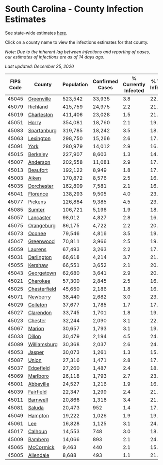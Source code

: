 # South Carolina - County Infection Estimates

See state-wide estimates [here](/infections/us-sc).

Click on a county name to view the infections estimates for that county.

*Note: Due to the inherent lag between infections and reporting of cases, our estimates of infections are as of 14 days ago.*

*Last updated: December 25, 2020*

|   FIPS Code |                       County |   Population |   Confirmed Cases |   % Currently Infected |   % Total Infected |
|-------------|------------------------------|--------------|-------------------|------------------------|--------------------|
|       45045 |     [Greenville](greenville) |      523,542 |            33,935 |                    3.8 |               22.0 |
|       45079 |         [Richland](richland) |      415,759 |            24,975 |                    2.2 |               21.6 |
|       45019 |     [Charleston](charleston) |      411,406 |            23,028 |                    1.5 |               21.6 |
|       45051 |               [Horry](horry) |      354,081 |            18,760 |                    2.1 |               19.2 |
|       45083 |   [Spartanburg](spartanburg) |      319,785 |            18,242 |                    3.5 |               18.6 |
|       45063 |       [Lexington](lexington) |      298,750 |            15,266 |                    2.6 |               17.6 |
|       45091 |                 [York](york) |      280,979 |            14,012 |                    2.9 |               16.5 |
|       45015 |         [Berkeley](berkeley) |      227,907 |             8,603 |                    1.3 |               14.1 |
|       45007 |         [Anderson](anderson) |      202,558 |            11,081 |                    2.9 |               17.9 |
|       45013 |         [Beaufort](beaufort) |      192,122 |             8,949 |                    1.8 |               17.2 |
|       45003 |               [Aiken](aiken) |      170,872 |             8,576 |                    2.5 |               16.3 |
|       45035 |     [Dorchester](dorchester) |      162,809 |             7,581 |                    2.1 |               16.6 |
|       45041 |         [Florence](florence) |      138,293 |             9,505 |                    4.0 |               23.7 |
|       45077 |           [Pickens](pickens) |      126,884 |             9,385 |                    4.5 |               23.8 |
|       45085 |             [Sumter](sumter) |      106,721 |             5,196 |                    1.9 |               18.3 |
|       45057 |       [Lancaster](lancaster) |       98,012 |             4,827 |                    2.8 |               16.5 |
|       45075 |     [Orangeburg](orangeburg) |       86,175 |             4,722 |                    2.2 |               20.5 |
|       45073 |             [Oconee](oconee) |       79,546 |             4,816 |                    3.5 |               19.2 |
|       45047 |       [Greenwood](greenwood) |       70,811 |             3,966 |                    2.5 |               19.6 |
|       45059 |           [Laurens](laurens) |       67,493 |             3,263 |                    2.2 |               17.1 |
|       45031 |     [Darlington](darlington) |       66,618 |             4,214 |                    3.7 |               21.5 |
|       45055 |           [Kershaw](kershaw) |       66,551 |             3,652 |                    2.1 |               20.5 |
|       45043 |     [Georgetown](georgetown) |       62,680 |             3,641 |                    2.9 |               20.5 |
|       45021 |         [Cherokee](cherokee) |       57,300 |             2,845 |                    2.5 |               16.2 |
|       45025 | [Chesterfield](chesterfield) |       45,650 |             2,186 |                    1.8 |               16.8 |
|       45071 |         [Newberry](newberry) |       38,440 |             2,682 |                    3.0 |               23.8 |
|       45029 |         [Colleton](colleton) |       37,677 |             1,785 |                    1.7 |               17.2 |
|       45027 |       [Clarendon](clarendon) |       33,745 |             1,701 |                    1.8 |               19.5 |
|       45023 |           [Chester](chester) |       32,244 |             2,090 |                    3.1 |               22.2 |
|       45067 |             [Marion](marion) |       30,657 |             1,793 |                    3.1 |               19.8 |
|       45033 |             [Dillon](dillon) |       30,479 |             2,194 |                    4.5 |               24.1 |
|       45089 | [Williamsburg](williamsburg) |       30,368 |             2,037 |                    2.6 |               24.6 |
|       45053 |             [Jasper](jasper) |       30,073 |             1,261 |                    1.3 |               15.3 |
|       45087 |               [Union](union) |       27,316 |             1,471 |                    2.8 |               17.8 |
|       45037 |       [Edgefield](edgefield) |       27,260 |             1,487 |                    2.4 |               18.3 |
|       45069 |         [Marlboro](marlboro) |       26,118 |             1,793 |                    2.7 |               23.5 |
|       45001 |       [Abbeville](abbeville) |       24,527 |             1,216 |                    1.9 |               16.9 |
|       45039 |       [Fairfield](fairfield) |       22,347 |             1,299 |                    2.4 |               21.0 |
|       45011 |         [Barnwell](barnwell) |       20,866 |             1,316 |                    3.4 |               21.3 |
|       45081 |             [Saluda](saluda) |       20,473 |               952 |                    1.4 |               17.3 |
|       45049 |           [Hampton](hampton) |       19,222 |             1,026 |                    1.9 |               19.2 |
|       45061 |                   [Lee](lee) |       16,828 |             1,125 |                    3.1 |               24.4 |
|       45017 |           [Calhoun](calhoun) |       14,553 |               748 |                    3.0 |               18.8 |
|       45009 |           [Bamberg](bamberg) |       14,066 |               893 |                    2.1 |               24.1 |
|       45065 |       [McCormick](mccormick) |        9,463 |               440 |                    2.1 |               15.7 |
|       45005 |       [Allendale](allendale) |        8,688 |               493 |                    1.1 |               21.1 |